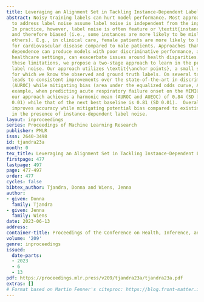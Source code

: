 ```yaml
---
title: Leveraging an Alignment Set in Tackling Instance-Dependent Label Noise
abstract: Noisy training labels can hurt model performance. Most approaches that aim
  to address label noise assume label noise is independent from the input features.
  In practice, however, label noise is often feature or \textit{instance-dependent},
  and therefore biased (i.e., some instances are more likely to be mislabeled than
  others). E.g., in clinical care, female patients are more likely to be under-diagnosed
  for cardiovascular disease compared to male patients. Approaches that ignore this
  dependence can produce models with poor discriminative performance, and in many
  healthcare settings, can exacerbate issues around health disparities. In light of
  these limitations, we propose a two-stage approach to learn in the presence instance-dependent
  label noise. Our approach utilizes \textit{\anchor points}, a small subset of data
  for which we know the observed and ground truth labels. On several tasks, our approach
  leads to consistent improvements over the state-of-the-art in discriminative performance
  (AUROC) while mitigating bias (area under the equalized odds curve, AUEOC). For
  example, when predicting acute respiratory failure onset on the MIMIC-III dataset,
  our approach achieves a harmonic mean (AUROC and AUEOC) of 0.84 (SD [standard deviation]
  0.01) while that of the next best baseline is 0.81 (SD 0.01).  Overall, our approach
  improves accuracy while mitigating potential bias compared to existing approaches
  in the presence of instance-dependent label noise.
layout: inproceedings
series: Proceedings of Machine Learning Research
publisher: PMLR
issn: 2640-3498
id: tjandra23a
month: 0
tex_title: Leveraging an Alignment Set in Tackling Instance-Dependent Label Noise
firstpage: 477
lastpage: 497
page: 477-497
order: 477
cycles: false
bibtex_author: Tjandra, Donna and Wiens, Jenna
author:
- given: Donna
  family: Tjandra
- given: Jenna
  family: Wiens
date: 2023-06-13
address:
container-title: Proceedings of the Conference on Health, Inference, and Learning
volume: '209'
genre: inproceedings
issued:
  date-parts:
  - 2023
  - 6
  - 13
pdf: https://proceedings.mlr.press/v209/tjandra23a/tjandra23a.pdf
extras: []
# Format based on Martin Fenner's citeproc: https://blog.front-matter.io/posts/citeproc-yaml-for-bibliographies/
---
```

